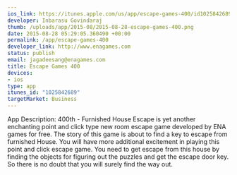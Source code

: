 ```yaml
--- 
ios_link: https://itunes.apple.com/us/app/escape-games-400/id1025842689?mt=8
developer: Inbarasu Govindaraj
thumb: /uploads/app/2015-08/2015-08-28-escape-games-400.png
date: 2015-08-28 05:29:05.360490 +00:00
permalink: /app/escape-games-400
developer_link: http://www.enagames.com
status: publish
email: jagadeesang@enagames.com
title: Escape Games 400
devices: 
- ios
type: app
itunes_id: "1025842689"
targetMarket: Business
---
```


App Description:
      400th - Furnished House Escape is yet another enchanting point and click type new room escape game developed by ENA games for free. The story of this game is about to find a key to escape from furnished House. You will have more additional excitement in playing this point and click escape game. You need to get escape from this house by finding the objects for figuring out the puzzles and get the escape door key. So there is no doubt that you will surely find the way out.

